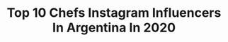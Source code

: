 ---
title: Top 10 Chefs Instagram Influencers In Argentina In 2020
description: >-
  Find top chefs Instagram influencers in Argentina in 2020. Most popular hashtags: #quedateencasa #yomequedoencasa #cuarentena #cuackstyle.
platform: Instagram
profiles:
  - username: "danielamcj7"
    fullname: >-
      Daniela MasterChef Junior 7
    location: "Argentina"
    followers: 34762
    engagement: 2099
    commentsToLikes: 0.018486
    avatar: "https://scontent-lhr8-1.cdninstagram.com/v/t51.2885-19/s320x320/80499415_2498402287154384_3577097240851775488_n.jpg?_nc_ht=scontent-lhr8-1.cdninstagram.com&_nc_ohc=QV1X8mWO_icAX8r5CrW&oh=fe60d9a84812254309073690ac4d0016&oe=5EBB065C"
    verified: false
    hashtags: "#semifinalista, #mcjunior, #quedateencasa, #telodijeser"
  - username: "soledadfandino"
    fullname: >-
      Soledad Fandiño
    location: "Argentina"
    followers: 989346
    engagement: 388
    commentsToLikes: 0.011739
    avatar: "https://scontent-lhr8-1.cdninstagram.com/v/t51.2885-19/s320x320/91357786_621334485390334_4477562019498688512_n.jpg?_nc_ht=scontent-lhr8-1.cdninstagram.com&_nc_ohc=JVoC9_kaB5QAX-RpWFz&oh=ae4b69486ab8245e55b90685a55575ba&oe=5EBBF01D"
    verified: true
    hashtags: "#cuarentena, #tiktok, #repost, #tbt"
  - username: "sabryrodriguezcuack"
    fullname: >-
      Sabry Rodriguez Cuack 🐥😝♐️💙💛💙
    location: "Argentina"
    followers: 17896
    engagement: 440
    commentsToLikes: 0.030894
    avatar: "https://scontent-lhr8-1.cdninstagram.com/v/t51.2885-19/s320x320/84313584_182499279775919_3620402747557281792_n.jpg?_nc_ht=scontent-lhr8-1.cdninstagram.com&_nc_ohc=uclf9Rkm77QAX-M7lZw&oh=c5c213c2fa38a66cd7bc0765a75e34ac&oe=5EBB3612"
    verified: false
    hashtags: "#veranofan, #whisky, #tattolover, #chinchin"
  - username: "jennipiccione"
    fullname: >-
      Jenni Piccione
    location: "Argentina"
    followers: 39477
    engagement: 372
    commentsToLikes: 0.017843
    avatar: "https://scontent-lhr8-1.cdninstagram.com/v/t51.2885-19/s320x320/26871362_331719647318881_5542182793250865152_n.jpg?_nc_ht=scontent-lhr8-1.cdninstagram.com&_nc_ohc=5WrFxm--2V4AX8t7Mj0&oh=68c23300f7522fb87a36bc472ccfa68a&oe=5EBA1F05"
    verified: false
    hashtags: ""
  - username: "faccubulacio"
    fullname: >-
      F a 🎬 u
    location: "Argentina"
    followers: 16025
    engagement: 250
    commentsToLikes: 0.017709
    avatar: "https://scontent-lhr8-1.cdninstagram.com/v/t51.2885-19/s320x320/89740243_500351537321512_5242828103910162432_n.jpg?_nc_ht=scontent-lhr8-1.cdninstagram.com&_nc_ohc=kR3Ze126ya4AX_CdmeQ&oh=b3a9386425171d33522ff38d1678822f&oe=5EBA9481"
    verified: false
    hashtags: "#atardeceres, #beautifulmodel, #curvs, #femalebody"
  - username: "andregonzalezok"
    fullname: >-
      Andrea Gonzalez
    location: "Argentina"
    followers: 21214
    engagement: 518
    commentsToLikes: 0.061766
    avatar: "https://scontent-lhr8-1.cdninstagram.com/v/t51.2885-19/s320x320/67502702_485934955512923_1508113238401744896_n.jpg?_nc_ht=scontent-lhr8-1.cdninstagram.com&_nc_ohc=hyPBIMIJf-8AX806e2p&oh=612e6cea77b6a2532716ac2356761667&oe=5EBB01B1"
    verified: false
    hashtags: "#postres, #lemoncurd, #pasteleria, #pasion"
  - username: "vivre_la_patisserie"
    fullname: >-
      Agus Capelle🌷
    location: "Argentina"
    followers: 31756
    engagement: 417
    commentsToLikes: 0.093343
    avatar: "https://instagram.fpen1-1.fna.fbcdn.net/v/t51.2885-19/s320x320/28430097_2111330875766197_5924576908573409280_n.jpg?_nc_ht=instagram.fpen1-1.fna.fbcdn.net&_nc_ohc=VbWo-d6lCxEAX9wTV34&oh=650e6877cf58b82f31f5c72a7b450e6a&oe=5EB785D0"
    verified: false
    hashtags: "#carrotcake, #frosting, #pancasero, #cookies"
  - username: "lucasfuente"
    fullname: >-
      Lucas Fuente
    location: "Argentina"
    followers: 40299
    engagement: 224
    commentsToLikes: 0.131334
    avatar: "https://scontent-ams4-1.cdninstagram.com/v/t51.2885-19/s320x320/41684072_1917300901910132_7744467926140321792_n.jpg?_nc_ht=scontent-ams4-1.cdninstagram.com&_nc_ohc=CB3J1Kld7iwAX-03c1I&oh=9cf6820675b046426cc6084f524362c5&oe=5EBC648D"
    verified: false
    hashtags: "#food, #simple, #pastrychef, #manzana"
  - username: "roberto_ottini"
    fullname: >-
      Roberto Ottini
    location: "Argentina"
    followers: 33306
    engagement: 199
    commentsToLikes: 0.055635
    avatar: "https://scontent-lht6-1.cdninstagram.com/v/t51.2885-19/s320x320/18580330_464629450542761_3125229147593375744_a.jpg?_nc_ht=scontent-lht6-1.cdninstagram.com&_nc_ohc=2MG4q7NistoAX8WdmnF&oh=14623dfff175f9f7ecb9bf4644a72ff9&oe=5EB9E1D7"
    verified: false
    hashtags: "#pannacottaconyogur, #raviolesyarvejas, #ricottafresca, #albondigascaseras"
  - username: "cookvanoyen"
    fullname: >-
      Maximiliano Van Oyen
    location: "Argentina"
    followers: 159554
    engagement: 359
    commentsToLikes: 0.022902
    avatar: "https://scontent-lht6-1.cdninstagram.com/v/t51.2885-19/s320x320/19050616_1438424299513598_363080798443667456_a.jpg?_nc_ht=scontent-lht6-1.cdninstagram.com&_nc_ohc=XRPxZIbKA0EAX9Ph4Bt&oh=48b7ce355bed9b253338d4bf8568fa51&oe=5EB71BD1"
    verified: false
    hashtags: "#cake, #lifestyle, #burger, #1548"
---